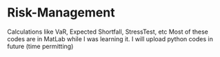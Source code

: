 # Risk-Management
Calculations like VaR, Expected Shortfall, StressTest, etc
Most of these codes are in MatLab while I was learning it. I will upload python codes in future (time permitting)
